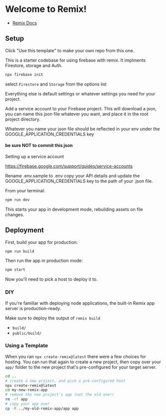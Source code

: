 # Welcome to Remix!

- [Remix Docs](https://remix.run/docs)

## Setup

Click "Use this template" to make your own repo from this one.

This is a starter codebase for using firebase with remix. It implments Firestore, storage and Auth. 

```sh
npx firebase init
```

select `Firestore` and `Storage` from the options list

Everything else is default settings or whatever settings you need for your project.

Add a service account to your Firebase project. This will download a json, you can name this json file whatever you want, and place it in the root project directory. 

Whatever you name your json file should be reflected in your env under the GOOGLE_APPLICATION_CREDENTIALS key

#### be sure NOT to commit this json
Setting up a service account

https://firebase.google.com/support/guides/service-accounts

Rename .env.sample to .env copy your API details and update the GOOGLE_APPLICATION_CREDENTIALS key to the path of your .json file. 

From your terminal:

```sh
npm run dev
```

This starts your app in development mode, rebuilding assets on file changes.

## Deployment

First, build your app for production:

```sh
npm run build
```

Then run the app in production mode:

```sh
npm start
```

Now you'll need to pick a host to deploy it to.

### DIY

If you're familiar with deploying node applications, the built-in Remix app server is production-ready.

Make sure to deploy the output of `remix build`

- `build/`
- `public/build/`

### Using a Template

When you ran `npx create-remix@latest` there were a few choices for hosting. You can run that again to create a new project, then copy over your `app/` folder to the new project that's pre-configured for your target server.

```sh
cd ..
# create a new project, and pick a pre-configured host
npx create-remix@latest
cd my-new-remix-app
# remove the new project's app (not the old one!)
rm -rf app
# copy your app over
cp -R ../my-old-remix-app/app app
```
